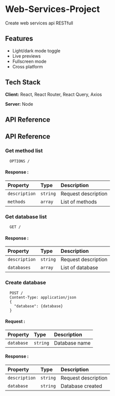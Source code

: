 # Web-Services-Project
Create web services api RESTfull

## Features

- Light/dark mode toggle
- Live previews
- Fullscreen mode
- Cross platform

## Tech Stack

**Client:** React, React Router, React Query, Axios

**Server:** Node

## API Reference

## API Reference

### Get method list
```http
  OPTIONS /
```
<!-- #### Request :
```http
  curl -X OPTIONS 'http://localhost:3000'
``` -->
#### Response :
| Property | Type     | Description                       |
| :------- | :------- | :-------------------------------- |
| `description` | `string` | Request description |
| `methods` | `array` | List of methods |
<!-- ```json
  {
    "description": "List of methods",
    "methods": ["GET","POST"]
  } 
``` -->

### Get database list
```http
  GET /
```
<!-- #### Request :
```http
  curl -X GET 'http://localhost:3000'
``` -->
#### Response :
| Property | Type     | Description                       |
| :------- | :------- | :-------------------------------- |
| `description` | `string` | Request description |
| `databases` | `array` | List of database |
<!-- ```json
  {
    "description": "List of database",
    "databases": ["cinema","Test1"]
  } 
``` -->

### Create database
```http
  POST /
  Content-Type: application/json
  {
    "database": {database}
  }
```
#### Request :
| Property | Type     | Description                       |
| :------- | :------- | :-------------------------------- |
| `database` | `string` | Database name |
#### Response :
| Property | Type     | Description                       |
| :------- | :------- | :-------------------------------- |
| `description` | `string` | Request description |
| `database` | `string` | Database created |
<!-- #### Request
```http
  curl -X GET 'http://localhost:3000' \
  -H 'Content-Type: application/json' \
  -d '{
    "database": "cinema"
  }'
```
#### Response
```json
  {
    "description": "List of database",
    "databases": ["cinema","company"]
  } 
``` -->